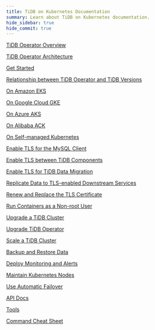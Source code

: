 ```yaml
---
title: TiDB on Kubernetes Documentation
summary: Learn about TiDB on Kubernetes documentation.
hide_sidebar: true
hide_commit: true
---
```


<LearningPathContainer platform="tidb-operator" title="TiDB on Kubernetes Documentation" subTitle="Using TiDB Operator provided by PingCAP, you can run and maintain TiDB seamlessly on the Kubernetes clusters deployed on a public cloud or in a self-hosted environment.">

<LearningPath label="Learn" icon="cloud1">

[TiDB Operator Overview](https://docs.pingcap.com/tidb-in-kubernetes/dev/tidb-operator-overview)

[TiDB Operator Architecture](https://docs.pingcap.com/tidb-in-kubernetes/dev/architecture)

[Get Started](https://docs.pingcap.com/tidb-in-kubernetes/dev/get-started)

[Relationship between TiDB Operator and TiDB Versions](https://docs.pingcap.com/tidb-in-kubernetes/dev/tidb-operator-overview)

</LearningPath>

<LearningPath label="Deploy TiDB" icon="deploy">

[On Amazon EKS](https://docs.pingcap.com/tidb-in-kubernetes/dev/deploy-on-aws-eks)

[On Google Cloud GKE](https://docs.pingcap.com/tidb-in-kubernetes/dev/deploy-on-gcp-gke)

[On Azure AKS](https://docs.pingcap.com/tidb-in-kubernetes/dev/deploy-on-azure-aks)

[On Alibaba ACK](https://docs.pingcap.com/tidb-in-kubernetes/dev/deploy-on-alibaba-cloud)

[On Self-managed Kubernetes](https://docs.pingcap.com/tidb-in-kubernetes/dev/deploy-on-general-kubernetes)

</LearningPath>

<LearningPath label="Secure" icon="cloud3">

[Enable TLS for the MySQL Client](https://docs.pingcap.com/tidb-in-kubernetes/dev/enable-tls-for-mysql-client)

[Enable TLS between TiDB Components](https://docs.pingcap.com/tidb-in-kubernetes/dev/enable-tls-between-components)

[Enable TLS for TiDB Data Migration](https://docs.pingcap.com/tidb-in-kubernetes/dev/enable-tls-for-dm)

[Replicate Data to TLS-enabled Downstream Services](https://docs.pingcap.com/tidb-in-kubernetes/dev/enable-tls-for-ticdc-sink)

[Renew and Replace the TLS Certificate](https://docs.pingcap.com/tidb-in-kubernetes/dev/renew-tls-certificate)

[Run Containers as a Non-root User](https://docs.pingcap.com/tidb-in-kubernetes/dev/containers-run-as-non-root-user)

</LearningPath>

<LearningPath label="Manage" icon="maintain">

[Upgrade a TiDB Cluster](https://docs.pingcap.com/tidb-in-kubernetes/dev/upgrade-a-tidb-cluster)

[Upgrade TiDB Operator](https://docs.pingcap.com/tidb-in-kubernetes/dev/upgrade-tidb-operator)

[Scale a TiDB Cluster](https://docs.pingcap.com/tidb-in-kubernetes/dev/scale-a-tidb-cluster)

[Backup and Restore Data](https://docs.pingcap.com/tidb-in-kubernetes/dev/backup-restore-overview)

[Deploy Monitoring and Alerts](https://docs.pingcap.com/tidb-in-kubernetes/dev/monitor-a-tidb-cluster)

[Maintain Kubernetes Nodes](https://docs.pingcap.com/tidb-in-kubernetes/dev/maintain-a-kubernetes-node)

[Use Automatic Failover](https://docs.pingcap.com/tidb-in-kubernetes/dev/use-auto-failover)

</LearningPath>

<LearningPath label="Reference" icon="cloud-dev">

[API Docs](https://github.com/pingcap/tidb-operator/blob/master/docs/api-references/docs.md)

[Tools](https://docs.pingcap.com/tidb-in-kubernetes/dev/tidb-toolkit)

[Command Cheat Sheet](https://docs.pingcap.com/tidb-in-kubernetes/dev/cheat-sheet)

</LearningPath>

</LearningPathContainer>
